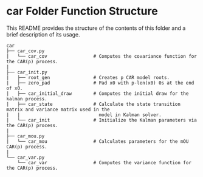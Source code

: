 # car Folder Function Structure
This README provides the structure of the contents of this folder and a brief description of its usage.

    car
    ├── car_cov.py
    |   └── car_cov                 # Computes the covariance function for the CAR(p) process.
    |
    ├── car_init.py
    |   ├── root_gen                # Creates p CAR model roots.
    |   ├── zero_pad                # Pad x0 with p-len(x0) 0s at the end of x0.
    |   ├── car_initial_draw        # Computes the initial draw for the kalman process.
    |   ├── car_state               # Calculate the state transition matrix and variance matrix used in the 
    |   |                             model in Kalman solver.
    |   └── car_init                # Initialize the Kalman parameters via the CAR(p) process.
    |
    ├── car_mou.py
    |   └── car_mou                 # Calculates parameters for the mOU CAR(p) process.
    |                               
    └── car_var.py
        └── car_var                 # Computes the variance function for the CAR(p) process.
                                  